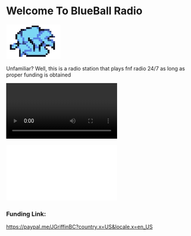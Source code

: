 # Welcome To BlueBall Radio
![](Boyfriend_Icon_Pixel.png)

Unfamiliar? Well, this is a radio station that plays fnf radio 24/7 as long as proper funding is obtained


![](impoopster.asx)


![](index.html)



### Funding Link:
https://paypal.me/JGriffinBC?country.x=US&locale.x=en_US
